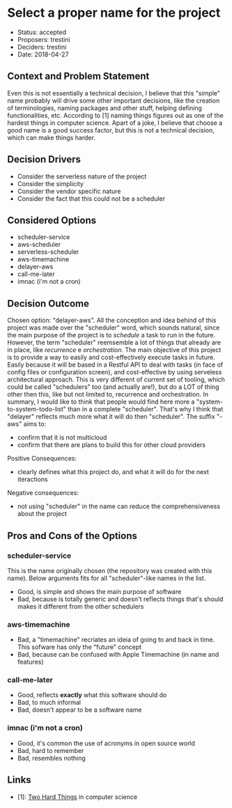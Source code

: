 # Select a proper name for the project

*   Status: accepted
*   Proposers: trestini
*   Deciders: trestini
*   Date: 2018-04-27

## Context and Problem Statement

Even this is not essentially a technical decision, I believe that this "simple"
name probably will drive some other important decisions, like the creation of
terminologies, naming packages and other stuff, helping defining
functionalities, etc. According to [1] naming things figures out as one of the
hardest things in computer science. Apart of a joke, I believe that choose a
good name is a good success factor, but this is not a technical decision, which
can make things harder.

## Decision Drivers

*   Consider the serverless nature of the project
*   Consider the simplicity
*   Consider the vendor specific nature
*   Consider the fact that this could not be a scheduler

## Considered Options

*   scheduler-service
*   aws-scheduler
*   serverless-scheduler
*   aws-timemachine
*   delayer-aws
*   call-me-later
*   imnac (i'm not a cron)

## Decision Outcome

Chosen option: "delayer-aws". All the conception and idea behind of this project was made over
the "scheduler" word, which sounds natural, since the main purpose of the project is to *schedule* a
task to run in the future. However, the term "scheduler" reemsemble a lot of things that already are
in place, like *recurrence* e *orchestration*. The main objective of this project is to provide a way
to easily and cost-effectively execute tasks in future. Easily because it will be based in a Restful 
API to deal with tasks (in face of config files or configuration screen), and cost-effective by using
serveless architectural approach. This is very different of current set of tooling, which could be
called "schedulers" too (and actually are!), but do a LOT of thing other then this, like but not
limited to, recurrence and orchestration.
In summary, I would like to think that people would find here more a "system-to-system-todo-list" 
than in a complete "scheduler". That's why I think that "delayer" reflects much more what it will do
then "scheduler".
The suffix "-aws" aims to:
-   confirm that it is not multicloud
-   confirm that there are plans to build this for other cloud providers

Positive Consequences:
*   clearly defines what this project do, and what it will do for the next iteractions

Negative consequences:
*   not using "scheduler" in the name can reduce the comprehensiveness about the project

## Pros and Cons of the Options

### scheduler-service

This is the name originally chosen (the repository was created with this name). Below arguments fits
for all "scheduler"-like names in the list.

*   Good, is simple and shows the main purpose of software
*   Bad, because is totally generic and doesn't reflects things that's should
makes it different from the other schedulers

### aws-timemachine

*   Bad, a "timemachine" recriates an ideia of going to and back in time. This sofware has only the
"future" concept
*   Bad, because can be confused with Apple Timemachine (in name and features)

### call-me-later

*   Good, reflects **exactly** what this software should do
*   Bad, to much informal
*   Bad, doesn't appear to be a software name

### imnac (i'm not a cron)

*   Good, it's common the use of acronyms in open source world
*   Bad, hard to remember
*   Bad, resembles nothing 

## Links

*   [1]: [Two Hard Things](https://martinfowler.com/bliki/TwoHardThings.html) in computer science
